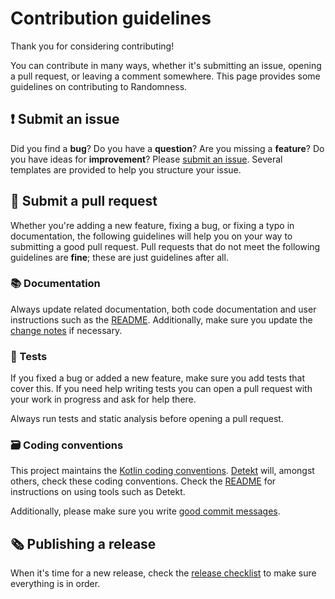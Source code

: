 # Contribution guidelines
Thank you for considering contributing!

You can contribute in many ways, whether it's submitting an issue, opening a pull request, or leaving a comment
somewhere.
This page provides some guidelines on contributing to Randomness.


## ❗ Submit an issue
Did you find a **bug**?
Do you have a **question**?
Are you missing a **feature**?
Do you have ideas for **improvement**?
Please [submit an issue](https://github.com/FWDekker/intellij-randomness/issues/new/choose).
Several templates are provided to help you structure your issue.


## 🔨 Submit a pull request
Whether you're adding a new feature, fixing a bug, or fixing a typo in documentation, the following guidelines will help
you on your way to submitting a good pull request.
Pull requests that do not meet the following guidelines are **fine**; these are just guidelines after all.

### 📚 Documentation
Always update related documentation, both code documentation and user instructions such as the [README](../README.md).
Additionally, make sure you update the [change notes](../src/main/resources/META-INF/change-notes.html) if necessary.

### 🧪 Tests
If you fixed a bug or added a new feature, make sure you add tests that cover this.
If you need help writing tests you can open a pull request with your work in progress and ask for help there.

Always run tests and static analysis before opening a pull request.

### 🗃️ Coding conventions
This project maintains the [Kotlin coding conventions](https://kotlinlang.org/docs/reference/coding-conventions.html).
[Detekt](https://github.com/arturbosch/detekt/) will, amongst others, check these coding conventions.
Check the [README](../README.md) for instructions on using tools such as Detekt.

Additionally, please make sure you write [good commit messages](https://chris.beams.io/posts/git-commit/).


## 🗞️ Publishing a release
When it's time for a new release, check the [release checklist](RELEASE_CHECKLIST.md) to make sure everything is in
order.
